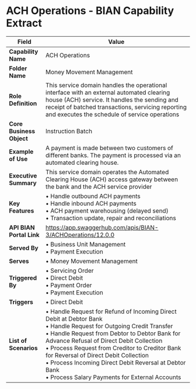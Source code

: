 # ACH Operations - BIAN Capability Extract

| Field | Value |
|-------|-------|
| **Capability Name** | ACH Operations |
| **Folder Name** | Money Movement Management |
| **Role Definition** | This service domain handles the operational interface with an external automated clearing house (ACH) service. It handles the sending and receipt of batched transactions, servicing reporting and executes the schedule of service operations |
| **Core Business Object** | Instruction Batch |
| **Example of Use** | A payment is made between two customers of different banks. The payment is processed via an automated clearing house. |
| **Executive Summary** | This service domain operates the Automated Clearing House (ACH) access gateway between the bank and the ACH service provider |
| **Key Features** | • Handle outbound ACH payments<br>• Handle inbound ACH payments<br>• ACH payment warehousing (delayed send)<br>• Transaction update, repair and reconciliations |
| **API BIAN Portal Link** | https://app.swaggerhub.com/apis/BIAN-3/ACHOperations/12.0.0 |
| **Served By** | • Business Unit Management<br>• Payment Execution |
| **Serves** | • Money Movement Management |
| **Triggered By** | • Servicing Order<br>• Direct Debit<br>• Payment Order<br>• Payment Execution |
| **Triggers** | • Direct Debit |
| **List of Scenarios** | • Handle Request for Refund of Incoming Direct Debit at Debtor Bank<br>• Handle Request for Outgoing Credit Transfer<br>• Handle Request from Debtor to Debtor Bank for Advance Refusal of Direct Debit Collection<br>• Process Request from Creditor to Creditor Bank for Reversal of Direct Debit Collection<br>• Process Incoming Direct Debit Reversal at Debtor Bank<br>• Process Salary Payments for External Accounts |